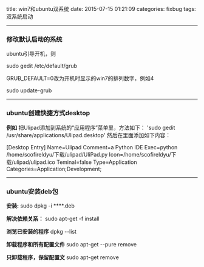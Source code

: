 title: win7和ubuntu双系统
date: 2015-07-15 01:21:09
categories: fixbug
tags: 双系统启动

---
###  修改默认启动的系统

ubuntu引导开机，则

sudo gedit /etc/default/grub

GRUB_DEFAULT=0改为开机时显示的win7的排列数字，例如4

sudo update-grub

----
### ubuntu创建快捷方式desktop

**例如**
把Ulipad添加到系统的“应用程序”菜单里，方法如下：
'sudo gedit /usr/share/applications/Ulipad.desktop'
然后在里面添加如下内容：

[Desktop Entry]
Name=Ulipad
Comment=a Python IDE
Exec=python /home/scofireldyu/下载/ulipad/UliPad.py
Icon=/home/scofireldyu/下载/ulipad/ulipad.ico
Teminal=false
Type=Application
Categories=Application;Development;

---

### ubuntu安装deb包
**安装:**  sudo dpkg -i   ****.deb

**解决依赖关系：** sudo  apt-get -f install

**浏览已安装的程序**  dpkg --list

**卸载程序和所有配置文件** sudo apt-get --pure remove <programname>

**只卸载程序，保留配置文** sudo apt-get  remove <programname>
